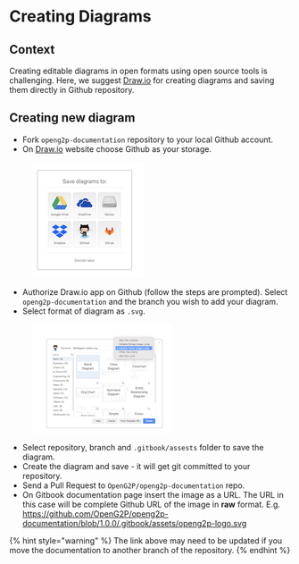 # Creating Diagrams

## Context

Creating editable diagrams in open formats using open source tools is challenging. Here, we suggest [Draw.io](https://app.diagrams.net/) for creating diagrams and saving them directly in Github repository.

## Creating new diagram

* Fork `openg2p-documentation` repository to your local Github account.
* On [Draw.io](https://app.diagrams.net/) website choose Github as your storage.

<figure><img src="../.gitbook/assets/draw-io-storage.png" alt=""><figcaption></figcaption></figure>

* Authorize Draw.io app on Github (follow the steps are prompted). Select `openg2p-documentation` and the branch you wish to add your diagram.
* Select format of diagram as `.svg`.

<figure><img src="../.gitbook/assets/draw-io-file-format.png" alt=""><figcaption></figcaption></figure>

* Select repository, branch and `.gitbook/assests` folder to save the diagram.
* Create the diagram and save - it will get git committed to your repository.
* Send a Pull Request to `OpenG2P/openg2p-documentation` repo.
* On Gitbook documentation page insert the image as a URL. The URL in this case will be complete Github URL of the image in **raw** format. E.g. https://github.com/OpenG2P/openg2p-documentation/blob/1.0.0/.gitbook/assets/openg2p-logo.svg

{% hint style="warning" %}
The link above may need to be updated if you move the documentation to another branch of the repository.
{% endhint %}
